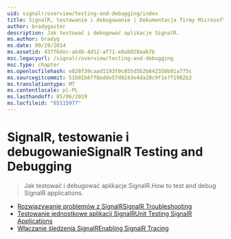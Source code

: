 ```yaml
---
uid: signalr/overview/testing-and-debugging/index
title: SignalR, testowanie i debugowanie | Dokumentacja firmy Microsoft
author: bradygaster
description: Jak testować i debugować aplikacje SignalR.
ms.author: bradyg
ms.date: 09/19/2014
ms.assetid: 437f6dec-ab4b-4d12-af71-e8ab028aab7b
msc.legacyurl: /signalr/overview/testing-and-debugging
msc.type: chapter
ms.openlocfilehash: e828f39caad1193f0c855d5b2b842358b91a775c
ms.sourcegitcommit: 51b01b6ff8edde57d8243e4da28c9f1e7f1962b2
ms.translationtype: MT
ms.contentlocale: pl-PL
ms.lasthandoff: 05/06/2019
ms.locfileid: "65115977"
---
```

# <a name="signalr-testing-and-debugging"></a><span data-ttu-id="5395f-103">SignalR, testowanie i debugowanie</span><span class="sxs-lookup"><span data-stu-id="5395f-103">SignalR Testing and Debugging</span></span>

> <span data-ttu-id="5395f-104">Jak testować i debugować aplikacje SignalR.</span><span class="sxs-lookup"><span data-stu-id="5395f-104">How to test and debug SignalR applications.</span></span>

- [<span data-ttu-id="5395f-105">Rozwiązywanie problemów z SignalR</span><span class="sxs-lookup"><span data-stu-id="5395f-105">SignalR Troubleshooting</span></span>](troubleshooting.md)
- [<span data-ttu-id="5395f-106">Testowanie jednostkowe aplikacji SignalR</span><span class="sxs-lookup"><span data-stu-id="5395f-106">Unit Testing SignalR Applications</span></span>](unit-testing-signalr-applications.md)
- [<span data-ttu-id="5395f-107">Włączanie śledzenia SignalR</span><span class="sxs-lookup"><span data-stu-id="5395f-107">Enabling SignalR Tracing</span></span>](enabling-signalr-tracing.md)
